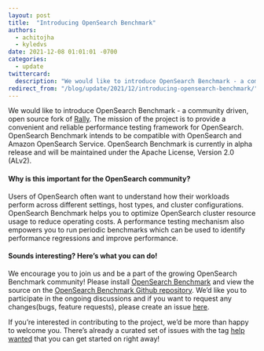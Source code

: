 ```yaml
---
layout: post
title:  "Introducing OpenSearch Benchmark"
authors:
  - achitojha
  - kyledvs
date: 2021-12-08 01:01:01 -0700
categories:
  - update
twittercard:
  description: "We would like to introduce OpenSearch Benchmark - a community driven, open source fork of Rally. The mission of the project is to provide a convenient and reliable performance testing framework for OpenSearch. OpenSearch Benchmark intends to be compatible with OpenSearch and Amazon OpenSearch Service. OpenSearch Benchmark is currently in alpha release and will be maintained under the Apache License, Version 2.0 (ALv2)."
redirect_from: "/blog/update/2021/12/introducing-opensearch-benchmark/"
---
```


We would like to introduce OpenSearch Benchmark - a community driven, open source fork of [Rally](https://esrally.readthedocs.io/en/stable/). The mission of the project is to provide a convenient and reliable performance testing framework for OpenSearch. OpenSearch Benchmark intends to be compatible with OpenSearch and Amazon OpenSearch Service. OpenSearch Benchmark is currently in alpha release and will be maintained under the Apache License, Version 2.0 (ALv2). 

#### Why is this important for the OpenSearch community?
Users of OpenSearch often want to understand how their workloads perform across different settings, host types, and cluster configurations. OpenSearch Benchmark helps you to optimize OpenSearch cluster resource usage to reduce operating costs. A performance testing mechanism also empowers you to run periodic benchmarks which can be used to identify performance regressions and improve performance.

#### Sounds interesting? Here’s what you can do!
We encourage you to join us and be a part of the growing OpenSearch Benchmark community! Please install [OpenSearch Benchmark](https://github.com/opensearch-project/opensearch-benchmark/blob/main/README.md#installing-benchmark) and view the source on the [OpenSearch Benchmark Github repository](https://github.com/opensearch-project/opensearch-benchmark). We’d like you to participate in the ongoing discussions and if you want to request any changes(bugs, feature requests), please create an issue [here](https://github.com/opensearch-project/opensearch-benchmark/issues/new/choose).

If you’re interested in contributing to the project, we’d be more than happy to welcome you. There’s already a curated set of issues with the tag [help wanted](https://github.com/opensearch-project/opensearch-benchmark/issues?q=is%3Aopen+is%3Aissue+label%3A%22help+wanted%22) that you can get started on right away! 
